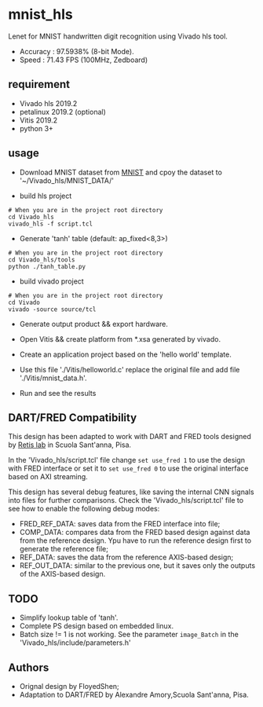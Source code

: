 # mnist_hls
 Lenet for MNIST handwritten digit recognition using Vivado hls tool.
* Accuracy : 97.5938% (8-bit Mode).
* Speed : 71.43 FPS (100MHz, Zedboard)

## requirement
* Vivado hls 2019.2
* petalinux 2019.2 (optional)
* Vitis 2019.2
* python 3+

## usage
* Download MNIST dataset from [MNIST](http://yann.lecun.com/exdb/mnist/) and cpoy the dataset to '~/Vivado_hls/MNIST_DATA/'

* build hls project
```
# When you are in the project root directory
cd Vivado_hls
vivado_hls -f script.tcl
```

* Generate 'tanh' table (default: ap_fixed<8,3>)
```
# When you are in the project root directory
cd Vivado_hls/tools
python ./tanh_table.py
```

* build vivado project
```
# When you are in the project root directory
cd Vivado
vivado -source source/tcl
```

* Generate output product && export hardware.

* Open Vitis && create platform from *.xsa generated by vivado.

* Create an application project based on the 'hello world' template.

* Use this file './Vitis/helloworld.c' replace the original file and add file './Vitis/mnist_data.h'.

* Run and see the results

## DART/FRED Compatibility

This design has been adapted to work with DART and FRED tools designed by [Retis lab](retis.sssup.it/) in Scuola Sant'anna, Pisa.

In the 'Vivado_hls/script.tcl' file change `set use_fred 1` to use the design with FRED interface or set it to `set use_fred 0` to use the original interface based on AXI streaming.

This design has several debug features, like saving the internal CNN signals into files for further comparisons. Check the 'Vivado_hls/script.tcl' file to see how to enable the following debug modes:

 * FRED_REF_DATA: saves data from the FRED interface into file;
 * COMP_DATA: compares data from the FRED based design against data from the reference design. Ypu have to run the reference design first to generate the reference file;
 * REF_DATA: saves the data from the reference AXIS-based design;
 * REF_OUT_DATA: similar to the previous one, but it saves only the outputs of the AXIS-based design.


## TODO
* Simplify lookup table of 'tanh'.
* Complete PS design based on embedded linux.
* Batch size != 1 is not working. See the parameter  `image_Batch` in the 'Vivado_hls/include/parameters.h'

## Authors

* Orignal design by FloyedShen;
* Adaptation to DART/FRED by Alexandre Amory,Scuola Sant'anna, Pisa.


